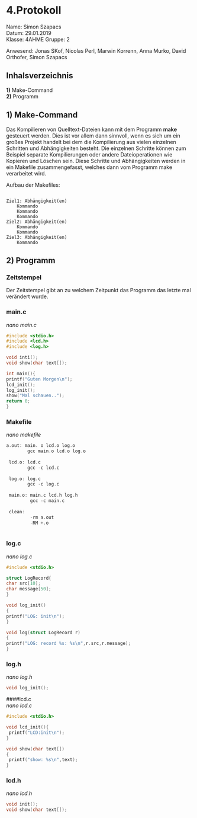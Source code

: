 # 4.Protokoll  

Name: Simon Szapacs  
Datum: 29.01.2019  
Klasse: 4AHME
Gruppe: 2  

Anwesend: Jonas SKof, Nicolas Perl, Marwin Korrenn, Anna Murko, David Orthofer, Simon Szapacs  

## Inhalsverzeichnis  

**1)** Make-Command  
**2)** Programm  

## 1) Make-Command  

Das Kompilieren von Quelltext-Dateien kann mit dem Programm **make** gesteuert werden. Dies ist vor allem dann sinnvoll,
wenn es sich um ein großes Projekt handelt bei dem die Kompilierung aus vielen einzelnen Schritten und Abhängigkeiten besteht.
Die einzelnen Schritte können zum Beispiel separate Kompilierungen oder andere Dateioperationen wie Kopieren und Löschen sein.
Diese Schritte und Abhängigkeiten werden in ein Makefile zusammengefasst, welches dann vom Programm make verarbeitet wird.  

Aufbau der Makefiles:  

```

Ziel1: Abhängigkeit(en)
	Kommando 
	Kommando 
	Kommando 
Ziel2: Abhängigkeit(en)
	Kommando 
	Kommando 
Ziel3: Abhängigkeit(en)
	Kommando  
  ```  
  
  ## 2) Programm  
  
  ### Zeitstempel  
  Der Zeitstempel gibt an zu welchem Zeitpunkt das Programm das letzte mal verändert wurde.  

  ### main.c  
  *nano main.c*  
  ```C
 #include <stdio.h>
#include <lcd.h>
#include <log.h>

void inti();
void show(char text[]);

int main(){
 printf("Guten Morgen\n");
 lcd_init();
 log_init();
 show("Mal schauen..");
return 0;
}

```
### Makefile  
*nano makefile* 
```C
a.out: main. o lcd.o log.o
        gcc main.o lcd.o log.o
        
 lcd.o: lcd.c
        gcc -c lcd.c
        
 log.o: log.c
        gcc -c log.c
        
 main.o: main.c lcd.h log.h
         gcc -c main.c
         
 clean:
         -rm a.out
         -RM +.o 
	
```  

### log.c  
*nano log.c* 
 
 ```C
 #include <stdio.h>

struct LogRecord{
 char src[10];
 char message[50];
}

void log_init()
{
 printf("LOG: init\n");
}

void log(struct LogRecord r)
{
 printf("LOG: record %s: %s\n",r.src,r.message);
}  

```  
### log.h  
*nano log.h*  
```C
void log_init();  
``` 
####lcd.c  
*nano lcd.c*  
```C  
#include <stdio.h>

void lcd_init(){
 printf("LCD:init\n");
}

void show(char text[])
{
 printf("show: %s\n",text);
}  
```  
### lcd.h  
*nano lcd.h*  
```C  
void init();
void show(char text[]);  
```
